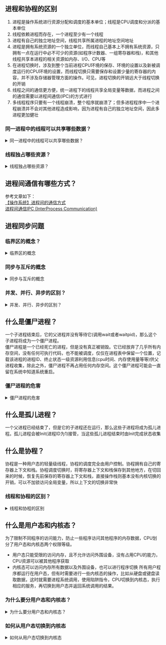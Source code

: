 ## 进程和协程的区别
1. 进程是操作系统进行资源分配和调度的基本单位；线程是CPU调度和分派的基本单位
2. 线程依赖进程而存在，一个进程至少有一个线程
3. 进程有自己的独立地址空间，线程共享所属进程的地址空间地址
4. 进程是拥有系统资源的一个独立单位，而线程自己基本上不拥有系统资源，只拥有一点在运行中必不可少的资源(如程序计数器、一组寄存器和栈)，和其他线程共享本进程的相关资源如内存、I/O、CPU等
5. 在进程切换时，涉及到整个当前进程CPU环境的保存、环境的设置以及新被调度运行的CPU环境的设置，而线程切换只需要保存和设置少量的寄存器的内容，并不涉及存储器管理方面的操作。可见，进程切换的开销远大于线程切换的开销
6. 线程之间的通信更方便，统一进程下的线程共享全局变量等数据，而进程之间的通信需要以进程间通信(IPC)的方式进行
7. 多线程程序只要有一个线程崩溃，整个程序就崩溃了；但多进程程序中一个进程崩溃并不会对其他进程造成影响，因为进程有自己的独立地址空间，因此多进程更加健壮

### 同一进程中的线程可以共享哪些数据？
<details>
<summary>同一进程中的线程可以共享哪些数据？</summary>

1. 进程代码段
2. 进程的公有数据(全局变量、静态变量...)
3. 进程打开的文件描述符
4. 进程的当前目录
5. 信号处理器/信号处理函数：对收到的信号的处理方式
6. 进程ID与进程组ID
</details>

### 线程独占哪些资源？
<details>
<summary>线程独占哪些资源？</summary>

1. 线程ID
2. 一组寄存器的值
3. 线程自身的栈(堆是共享的)
4. 错误返回码：线程可能会产生不同的错误返回码，一个线程的错误返回码不应该被其他线程修改
5. 信号掩码/信号屏蔽字(Signal mask)：表示是否屏蔽/阻塞相应的信号（SIGKILL,SIGSTOP除外）
</details>

## 进程间通信有哪些方式？
参考文章如下：<br>
[【操作系统】进程间的通信方式](https://imageslr.com/2020/02/26/ipc.html)<br>
[进程间通信IPC (InterProcess Communication)](https://www.jianshu.com/p/c1015f5ffa74)

## 进程同步问题
### 临界区的概念？
<details>
<summary>临界区的概念</summary>
各个进程中对临界资源（互斥资源/共享变量，一次只能给一个进程使用）进行操作的程序片段
</details>

### 同步与互斥的概念
<details>
<summary>同步与互斥的概念</summary>
同步：多个进程因为合作而使得进程的执行有一定的先后顺序。比如某个进程需要另一个进程提供的消息，获得消息之前进入阻塞态；<br>
互斥：多个进程在同一时刻只有一个进程能进入临界区
</details>

### 并发、并行、异步的区别？
<details>
<summary>并发、并行、异步的区别？</summary>
并发：在一个时间段中同时有多个程序在运行，但其实任一时刻，只有一个程序在cpu上运行，宏观上的并发是通过不断的切换实现的；<br>
并行：在多CPU系统中，多个程序无论宏观还是微观上都是同时执行的;<br>
异步：同步是顺序执行，异步是在等待某个资源的时候继续做自己的事情
</details>

## 什么是僵尸进程？
一个子进程结束后，它的父进程并没有等待它(调用wait或者waitpid)，那么这个子进程将成为一个僵尸进程。<br>
僵尸进程是一个已经死亡的进程，但是没有真正被销毁。它已经放弃了几乎所有内存空间，没有任何可执行代码，也不能被调度，仅仅在进程表中保留一个位置，记载该进程的进程ID、终止状态一级资源利用信息(cpu时间、内存使用量等等)供父进程收集，除此之外，僵尸进程不再占用任何内存空间。这个僵尸进程可能会一直留在系统中知道系统重启。

### 僵尸进程的危害
<details>
<summary>僵尸进程的危害</summary>

1. 占用进程号，系统所能使用的进程号是有限的
2. 占用内存
</details>

## 什么是孤儿进程？
一个父进程已经结束了，但是它的子进程还在运行，那么这些子进程将成为孤儿进程。孤儿进程会被Init(进程ID为1)接管，当这些孤儿进程结束时由Init完成状态收集

## 什么是协程？
协程是一种用户态的轻量级线程，协程的调度完全由用户控制。协程拥有自己的寄存器上下文和栈。协程调度切换时，将寄存器上下文和栈保存到其他地方，在切回来的时候，恢复先前保存的寄存器上下文和栈，直接操作栈则基本没有内核切换的开销，可以不加锁访问全局变量，所以上下文的切换非常快

### 线程和协程的区别？
<details>
<summary>线程和协程的区别</summary>

1. 一个线程可以拥有多个协程，一个进程也可以单独拥有多个协程，这样python中则能使用多核cpu
2. 线程进程都是同步机制，而协程则是异步
3. 协程能保留上一次调用时的状态，每次协程重入时，就相当于进入上一次调用的状态
</details>

## 什么是用户态和内核态？
为了限制不同程序的访问能力，防止一些程序访问其他程序的内存数据，CPU划分了用户态和内核态两个权限等级。
* 用户态只能受限的访问内存，且不允许访问外围设备，没有占用CPU的能力，CPU资源可以被其他程序获取
* 内核态可以访问内存所有数据以及外围设备，也可以进行程序切换
所有用户程序都运行在用户态，但有时需要进行一些内核态的操作，比如从硬盘或键盘读取数据，这时就需要进程系统调用，使用陷阱指令，CPU切换到内核态，执行相应的服务，再切换到用户态并返回系统调用的结果。

### 为什么要分用户态和内核态？
<details>
<summary>为什么要分用户态和内核态？</summary>

* 安全性：防止用户程序恶意或者不小心破坏系统、内存、硬件资源
* 封装性：用户程序不需要实现更加底层的代码
* 利用调度：如果多个用户程序都在等待键盘输入，这时就需要进行调度；统一交给操作系统调度更加方便
</details>

### 如何从用户态切换到内核态
<details>
<summary>如何从用户态切换到内核态</summary>

* 系统调用：比如读取命令行输入。本质上还是通过中断实现的
* 用户程序发生异常时：比如缺页异常
* 外围设备的中断：外围设备完成用户请求操作后，会想CPU发出中断信号，这时CPU会转去处理对应的中断处理程序
</details>

